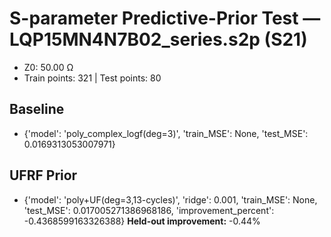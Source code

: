 # S-parameter Predictive-Prior Test — LQP15MN4N7B02_series.s2p (S21)
- Z0: 50.00 Ω
- Train points: 321  |  Test points: 80

## Baseline
- {'model': 'poly_complex_logf(deg=3)', 'train_MSE': None, 'test_MSE': 0.0169313053007971}

## UFRF Prior
- {'model': 'poly+UF(deg=3,13-cycles)', 'ridge': 0.001, 'train_MSE': None, 'test_MSE': 0.017005271386968186, 'improvement_percent': -0.4368599163326388}
**Held-out improvement:** -0.44%